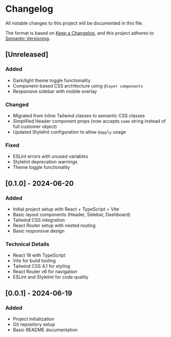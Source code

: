 # Changelog

All notable changes to this project will be documented in this file.

The format is based on [Keep a Changelog](https://keepachangelog.com/en/1.0.0/),
and this project adheres to [Semantic Versioning](https://semver.org/spec/v2.0.0.html).

## [Unreleased]

### Added

- Dark/light theme toggle functionality
- Component-based CSS architecture using `@layer components`
- Responsive sidebar with mobile overlay

### Changed

- Migrated from inline Tailwind classes to semantic CSS classes
- Simplified Header component props (now accepts `name` string instead of full customer object)
- Updated Stylelint configuration to allow `@apply` usage

### Fixed

- ESLint errors with unused variables
- Stylelint deprecation warnings
- Theme toggle functionality

## [0.1.0] - 2024-06-20

### Added

- Initial project setup with React + TypeScript + Vite
- Basic layout components (Header, Sidebar, Dashboard)
- Tailwind CSS integration
- React Router setup with nested routing
- Basic responsive design

### Technical Details

- React 18 with TypeScript
- Vite for build tooling
- Tailwind CSS 4.1 for styling
- React Router v6 for navigation
- ESLint and Stylelint for code quality

## [0.0.1] - 2024-06-19

### Added

- Project initialization
- Git repository setup
- Basic README documentation 